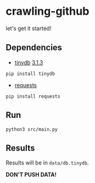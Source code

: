 # crawling-github
let's get it started! 

## Dependencies
- [tinydb](http://tinydb.readthedocs.org/) [3.1.3](https://pypi.python.org/pypi/tinydb/3.1.3)
```
pip install tinydb
```
- [requests](http://docs.python-requests.org/)
```
pip install requests
```

## Run
```
python3 src/main.py
```

## Results
Results will be in `data/db.tinydb`.

**DON'T PUSH DATA!**
